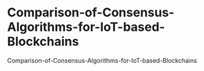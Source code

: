 # Comparison-of-Consensus-Algorithms-for-IoT-based-Blockchains
Comparison-of-Consensus-Algorithms-for-IoT-based-Blockchains
